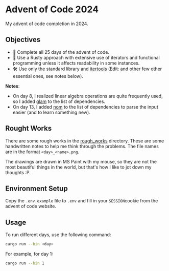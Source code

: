 # Advent of Code 2024

My advent of code completion in 2024.

## Objectives

- 🎯 Complete all 25 days of the advent of code.
- 🧮 Use a Rusty approach with extensive use of iterators and functional programming unless it affects readability in some instances.
- 🛠️ Use only the standard library and [itertools](https://crates.io/crates/itertools) (Edit: and other few other essential ones, see notes below).

**Notes**:
- On day 8, I realized linear algebra operations are quite frequently used, so I added [glam](https://crates.io/crates/glam) to the list of dependencies.
- On day 13, I added [nom](https://crates.io/crates/nom) to the list of dependencies to parse the input easier (and to learn something new).

## Rought Works

There are some rough works in the [rough_works](./rough_works) directory. These are some handwritten notes to help me think through the problems. The file names are in the format `<day>_<name>.png`.

The drawings are drawn in MS Paint with my mouse, so they are not the most beautiful things in the world, but that's how I like to jot down my thoughts :P.

## Environment Setup

Copy the `.env.example` file to `.env` and fill in your `SESSION`cookie from the advent of code website.

## Usage

To run different days, use the following command:

```bash
cargo run --bin <day>
```

For example, for day 1:

```bash
cargo run --bin 1
```